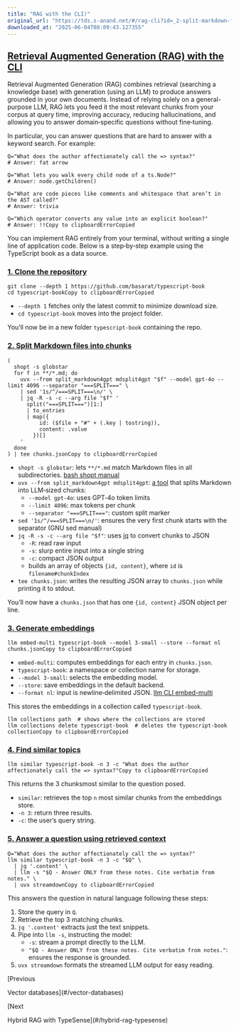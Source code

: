 ```yaml
---
title: "RAG with the CLI)"
original_url: "https://tds.s-anand.net/#/rag-cli?id=_2-split-markdown-files-into-chunks"
downloaded_at: "2025-06-04T08:09:43.127355"
---
```

[Retrieval Augmented Generation (RAG) with the CLI](#/rag-cli?id=retrieval-augmented-generation-rag-with-the-cli)
-----------------------------------------------------------------------------------------------------------------

Retrieval Augmented Generation (RAG) combines retrieval (searching a knowledge base) with generation (using an LLM) to produce answers grounded in your own documents. Instead of relying solely on a general-purpose LLM, RAG lets you feed it the most relevant chunks from your corpus at query time, improving accuracy, reducing hallucinations, and allowing you to answer domain‑specific questions without fine‑tuning.

In particular, you can answer questions that are hard to answer with a keyword search. For example:

```
Q="What does the author affectionately call the => syntax?"
# Answer: fat arrow

Q="What lets you walk every child node of a ts.Node?"
# Answer: node.getChildren()

Q="What are code pieces like comments and whitespace that aren’t in the AST called?"
# Answer: trivia

Q="Which operator converts any value into an explicit boolean?"
# Answer: !!Copy to clipboardErrorCopied
```

You can implement RAG entirely from your terminal, without writing a single line of application code. Below is a step‑by‑step example using the TypeScript book as a data source.

### [1. Clone the repository](#/rag-cli?id=_1-clone-the-repository)

```
git clone --depth 1 https://github.com/basarat/typescript-book
cd typescript-bookCopy to clipboardErrorCopied
```

* `--depth 1` fetches only the latest commit to minimize download size.
* `cd typescript-book` moves into the project folder.

You’ll now be in a new folder `typescript-book` containing the repo.

### [2. Split Markdown files into chunks](#/rag-cli?id=_2-split-markdown-files-into-chunks)

```
(
  shopt -s globstar
  for f in **/*.md; do
    uvx --from split_markdown4gpt mdsplit4gpt "$f" --model gpt-4o --limit 4096 --separator "===SPLIT===" \
    | sed '1s/^/===SPLIT===\n/' \
    | jq -R -s -c --arg file "$f" '
      split("===SPLIT===")[1:]
      | to_entries
      | map({
          id: ($file + "#" + (.key | tostring)),
          content: .value
        })[]
    '
  done
) | tee chunks.jsonCopy to clipboardErrorCopied
```

* `shopt -s globstar`: lets `**/*.md` match Markdown files in all subdirectories. [bash shopt manual](https://www.gnu.org/software/bash/manual/html_node/The-Shopt-Builtin.html)
* `uvx --from split_markdown4gpt mdsplit4gpt`: [a tool](https://github.com/twardoch/split-markdown4gpt) that splits Markdown into LLM‑sized chunks:
  + `--model gpt-4o`: uses GPT‑4o token limits
  + `--limit 4096`: max tokens per chunk
  + `--separator "===SPLIT==="`: custom split marker
* `sed '1s/^/===SPLIT===\n/'`: ensures the very first chunk starts with the separator (GNU sed manual)
* `jq -R -s -c --arg file "$f"`: uses [jq](https://stedolan.github.io/jq/manual/) to convert chunks to JSON
  + `-R`: read raw input
  + `-s`: slurp entire input into a single string
  + `-c`: compact JSON output
  + builds an array of objects `{id, content}`, where `id` is `filename#chunkIndex`
* `tee chunks.json`: writes the resulting JSON array to `chunks.json` while printing it to stdout.

You’ll now have a `chunks.json` that has one `{id, content}` JSON object per line.

### [3. Generate embeddings](#/rag-cli?id=_3-generate-embeddings)

```
llm embed-multi typescript-book --model 3-small --store --format nl chunks.jsonCopy to clipboardErrorCopied
```

* `embed-multi`: computes embeddings for each entry in `chunks.json`.
* `typescript-book`: a namespace or collection name for storage.
* `--model 3-small`: selects the embedding model.
* `--store`: save embeddings in the default backend.
* `--format nl`: input is newline‑delimited JSON. [llm CLI embed-multi](https://github.com/kerenter/llm#embed-multi)

This stores the embeddings in a collection called `typescript-book`.

```
llm collections path  # shows where the collections are stored
llm collections delete typescript-book  # deletes the typescript-book collectionCopy to clipboardErrorCopied
```

### [4. Find similar topics](#/rag-cli?id=_4-find-similar-topics)

```
llm similar typescript-book -n 3 -c "What does the author affectionately call the => syntax?"Copy to clipboardErrorCopied
```

This returns the 3 chunksmost similar to the question posed.

* `similar`: retrieves the top `n` most similar chunks from the embeddings store.
* `-n 3`: return three results.
* `-c`: the user’s query string.

### [5. Answer a question using retrieved context](#/rag-cli?id=_5-answer-a-question-using-retrieved-context)

```
Q="What does the author affectionately call the => syntax?"
llm similar typescript-book -n 3 -c "$Q" \
  | jq '.content' \
  | llm -s "$Q - Answer ONLY from these notes. Cite verbatim from notes." \
  | uvx streamdownCopy to clipboardErrorCopied
```

This answers the question in natural language following these steps:

1. Store the query in `Q`.
2. Retrieve the top 3 matching chunks.
3. `jq '.content'` extracts just the text snippets.
4. Pipe into `llm -s`, instructing the model:
   * `-s`: stream a prompt directly to the LLM.
   * `"$Q - Answer ONLY from these notes. Cite verbatim from notes."`: ensures the response is grounded.
5. `uvx streamdown` formats the streamed LLM output for easy reading.

[Previous

Vector databases](#/vector-databases)

[Next

Hybrid RAG with TypeSense](#/hybrid-rag-typesense)